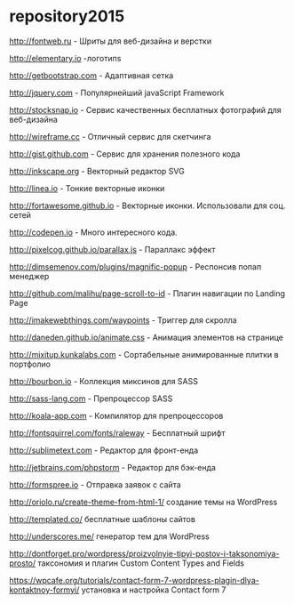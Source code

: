# repository2015

http://fontweb.ru - Шриты для веб-дизайна и верстки

http://elementary.io -логотипs

http://getbootstrap.com - Адаптивная сетка

http://jquery.com - Популярнейший javaScript 
Framework

http://stocksnap.io - Сервис качественных бесплатных фотографий для веб-дизайна

http://wireframe.cc - Отличный сервис для скетчинга

http://gist.github.com - Сервис для хранения полезного кода

http://inkscape.org - Векторный редактор SVG

http://linea.io - Тонкие векторные иконки

http://fortawesome.github.io - Векторные иконки. Использовали для соц. сетей

http://codepen.io - Много интересного кода.

http://pixelcog.github.io/parallax.js - Параллакс эффект

http://dimsemenov.com/plugins/magnific-popup - Респонсив попап менеджер

http://github.com/malihu/page-scroll-to-id - Плагин навигации по Landing Page

http://imakewebthings.com/waypoints - Триггер для скролла

http://daneden.github.io/animate.css - Анимация элементов на странице

http://mixitup.kunkalabs.com - Сортабельные анимированные плитки в портфолио

http://bourbon.io - Коллекция миксинов для SASS

http://sass-lang.com - Препроцессор SASS

http://koala-app.com - Компилятор для препроцессоров

http://fontsquirrel.com/fonts/raleway - Бесплатный шрифт 

http://sublimetext.com - Редактор для фронт-енда

http://jetbrains.com/phpstorm - Редактор для бэк-енда

http://formspree.io - Отправка заявок с сайта

http://oriolo.ru/create-theme-from-html-1/ создание темы на WordPress

http://templated.co/ бесплатные шаблоны сайтов

http://underscores.me/ генератор тем для WordPress

http://dontforget.pro/wordpress/proizvolnyie-tipyi-postov-i-taksonomiya-prosto/ таксономия и плагин Custom Content Types and Fields

https://wpcafe.org/tutorials/contact-form-7-wordpress-plagin-dlya-kontaktnoy-formyi/ установка и настройка Contact form 7


